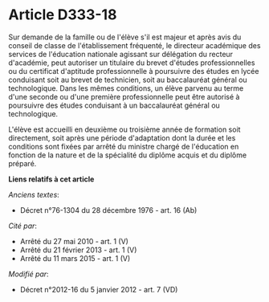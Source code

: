 # Article D333-18

Sur demande de la famille ou de l'élève s'il est majeur et après avis du conseil de classe de l'établissement fréquenté,
le directeur académique des services de l'éducation nationale agissant sur délégation du recteur d'académie, peut autoriser
un titulaire du brevet d'études professionnelles ou du certificat d'aptitude professionnelle à poursuivre des études en lycée
conduisant soit au brevet de technicien, soit au baccalauréat général ou technologique. Dans les mêmes conditions, un élève
parvenu au terme d'une seconde ou d'une première professionnelle peut être autorisé à poursuivre des études conduisant à un
baccalauréat général ou technologique. 

L'élève est accueilli en deuxième ou troisième année de formation soit directement, soit après une période d'adaptation dont
la durée et les conditions sont fixées par arrêté du ministre chargé de l'éducation en fonction de la nature et de la
spécialité du diplôme acquis et du diplôme préparé.

**Liens relatifs à cet article**

_Anciens textes_:

  - Décret n°76-1304 du 28 décembre 1976 - art. 16 (Ab)

_Cité par_:

  - Arrêté du 27 mai 2010 - art. 1 (V)
  - Arrêté du 21 février 2013 - art. 1 (V)
  - Arrêté du 11 mars 2015 - art. 1 (V)

_Modifié par_:

  - Décret n°2012-16 du 5 janvier 2012 - art. 7 (VD)
